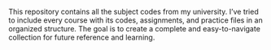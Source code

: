 This repository contains all the subject codes from my university.
I’ve tried to include every course with its codes, assignments, and practice files in an organized structure.
The goal is to create a complete and easy-to-navigate collection for future reference and learning.
